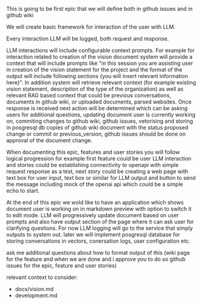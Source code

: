This is going to be first epic that we will define both in github issues and in github wiki

We will create basic framework for interaction of the user with LLM. 

Every interaction LLM will be logged, both request and response.

LLM interactions will include configurable context prompts. For example for interaction related to creation of the vision document system will provide a context that will include prompts like "in this session you are assisting user in creation of the vision statement for the project and the format of the output will include following sections {you will insert relevant information here}". In addition system will retrieve relevant context (for example existing vision statement, description of the type of the organization) as well as relevant RAG based context that could be previous conversations, documents in github wiki, or uploaded documents, parsed websites. Once response is received next action will be determined which can be asking users for additional questions, updating document user is currently working on, commiting changes to github wiki, github issues, vetorising and storing in posgresql db copies of github wiki document with the status proposed change or commit or previous_version, github issues should be done on approval of the document change.

When documenting this epic, features and user stories you will follow logical progression for example first feature could be user LLM interaction and stories could be establishing connectivity to openapi with simple request response as a test, next story could be creating a web page with text box for user input, text box or similar for LLM output and button to send the message including mock of the openai api which could be a simple echo to start. 

At the end of this epic we wold like to have an application which shows document user is working on in markdown preview with option to switch it to edit mode. LLM will progressively update document based on user prompts and also have output section of the page where it can ask user for clarifying questions. For now LLM logging will go to the service that simply outputs to system out. later we will implement posgresql database for storing conversations in vectors, conersation logs, user configuration etc.

ask me additional questions about how to format output of this (wiki page for the feature and when we are done and i approve you to do so github issues for the epic, feature and user stories)

relevant context to consider:
- docs/vision.md
- development.md





